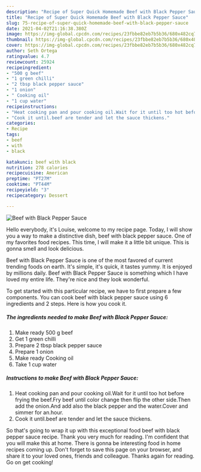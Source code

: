 ```yaml
---
description: "Recipe of Super Quick Homemade Beef with Black Pepper Sauce"
title: "Recipe of Super Quick Homemade Beef with Black Pepper Sauce"
slug: 75-recipe-of-super-quick-homemade-beef-with-black-pepper-sauce
date: 2021-04-02T21:16:38.380Z
image: https://img-global.cpcdn.com/recipes/23fbbe82eb7b5b36/680x482cq70/beef-with-black-pepper-sauce-recipe-main-photo.jpg
thumbnail: https://img-global.cpcdn.com/recipes/23fbbe82eb7b5b36/680x482cq70/beef-with-black-pepper-sauce-recipe-main-photo.jpg
cover: https://img-global.cpcdn.com/recipes/23fbbe82eb7b5b36/680x482cq70/beef-with-black-pepper-sauce-recipe-main-photo.jpg
author: Seth Ortega
ratingvalue: 4.7
reviewcount: 25924
recipeingredient:
- "500 g beef"
- "1 green chilli"
- "2 tbsp black pepper sauce"
- "1 onion"
- " Cooking oil"
- "1 cup water"
recipeinstructions:
- "Heat cooking pan and pour cooking oil.Wait for it until too hot before frying the beef.Fry beef until color change then flip the other side.Then add the onion.And add also the black pepper and the water.Cover and simmer for an.hour."
- "Cook it until.beef are tender and let the sauce thickens."
categories:
- Recipe
tags:
- beef
- with
- black

katakunci: beef with black 
nutrition: 278 calories
recipecuisine: American
preptime: "PT27M"
cooktime: "PT44M"
recipeyield: "3"
recipecategory: Dessert

---
```



![Beef with Black Pepper Sauce](https://img-global.cpcdn.com/recipes/23fbbe82eb7b5b36/680x482cq70/beef-with-black-pepper-sauce-recipe-main-photo.jpg)

Hello everybody, it's Louise, welcome to my recipe page. Today, I will show you a way to make a distinctive dish, beef with black pepper sauce. One of my favorites food recipes. This time, I will make it a little bit unique. This is gonna smell and look delicious.



Beef with Black Pepper Sauce is one of the most favored of current trending foods on earth. It's simple, it's quick, it tastes yummy. It is enjoyed by millions daily. Beef with Black Pepper Sauce is something which I have loved my entire life. They're nice and they look wonderful.


To get started with this particular recipe, we have to first prepare a few components. You can cook beef with black pepper sauce using 6 ingredients and 2 steps. Here is how you cook it.

<!--inarticleads1-->

##### The ingredients needed to make Beef with Black Pepper Sauce:

1. Make ready 500 g beef
1. Get 1 green chilli
1. Prepare 2 tbsp black pepper sauce
1. Prepare 1 onion
1. Make ready  Cooking oil
1. Take 1 cup water




<!--inarticleads2-->

##### Instructions to make Beef with Black Pepper Sauce:

1. Heat cooking pan and pour cooking oil.Wait for it until too hot before frying the beef.Fry beef until color change then flip the other side.Then add the onion.And add also the black pepper and the water.Cover and simmer for an.hour.
1. Cook it until.beef are tender and let the sauce thickens.




So that's going to wrap it up with this exceptional food beef with black pepper sauce recipe. Thank you very much for reading. I'm confident that you will make this at home. There is gonna be interesting food in home recipes coming up. Don't forget to save this page on your browser, and share it to your loved ones, friends and colleague. Thanks again for reading. Go on get cooking!
